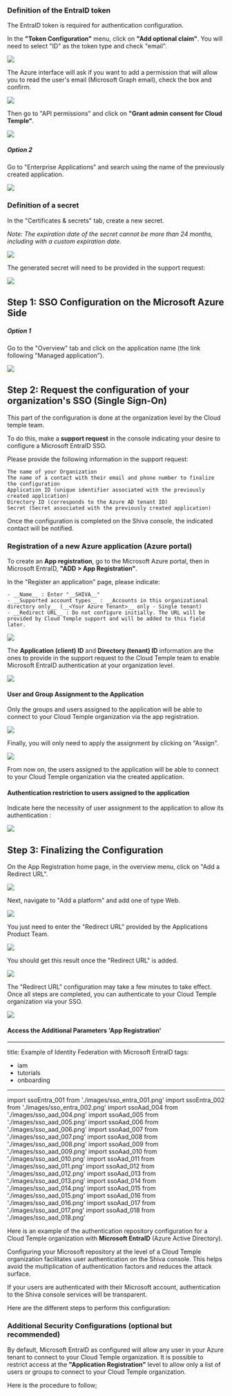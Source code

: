 ### Definition of the EntraID token

The EntraID token is required for authentication configuration.

In the __"Token Configuration"__ menu, click on __"Add optional claim"__. You will need to select "ID" as the token type and check "email".

<img src={ssoAad_006} />

The Azure interface will ask if you want to add a permission that will allow you to read the user's email (Microsoft Graph email), check the box and confirm.

<img src={ssoAad_007} />

Then go to "API permissions" and click on __"Grant admin consent for Cloud Temple"__.

<img src={ssoAad_008} />

##### Option 2

Go to "Enterprise Applications" and search using the name of the previously created application.

<img src={ssoAad_010} />

### Definition of a secret

In the "Certificates & secrets" tab, create a new secret.

*Note: The expiration date of the secret cannot be more than 24 months, including with a custom expiration date.*

<img src={ssoAad_004} />

The generated secret will need to be provided in the support request:

<img src={ssoAad_005} />

## Step 1: SSO Configuration on the Microsoft Azure Side

##### Option 1

Go to the "Overview" tab and click on the application name (the link following "Managed application").

<img src={ssoAad_009} />

## Step 2: Request the configuration of your organization's SSO (Single Sign-On)

This part of the configuration is done at the organization level by the Cloud temple team.

To do this, make a **support request** in the console indicating your desire to configure a Microsoft EntraID SSO.

Please provide the following information in the support request:

    The name of your Organization
    The name of a contact with their email and phone number to finalize the configuration
    Application ID (unique identifier associated with the previously created application)
    Directory ID (corresponds to the Azure AD tenant ID)
    Secret (Secret associated with the previously created application)

Once the configuration is completed on the Shiva console, the indicated contact will be notified.

### Registration of a new Azure application (Azure portal)

To create an __App registration__, go to the Microsoft Azure portal, then in Microsoft EntraID, __"ADD > App Registration"__.

In the "Register an application" page, please indicate:

```
- __Name__ : Enter "__SHIVA__"
- __Supported account types__ : __Accounts in this organizational directory only__ (__<Your Azure Tenant>__ only - Single tenant)
- __Redirect URL__ : Do not configure initially. The URL will be provided by Cloud Temple support and will be added to this field later.
```

<img src={ssoEntra_001} />

The __Application (client) ID__ and __Directory (tenant) ID__ information are the ones to provide in the support request to the Cloud Temple team to enable Microsoft EntraID authentication at your organization level.

<img src={ssoEntra_002} />

#### User and Group Assignment to the Application

Only the groups and users assigned to the application will be able to connect to your Cloud Temple organization via the app registration.

<img src={ssoAad_012} />

Finally, you will only need to apply the assignment by clicking on "Assign".

<img src={ssoAad_013} />

From now on, the users assigned to the application will be able to connect to your Cloud Temple organization via the created application.

#### Authentication restriction to users assigned to the application

Indicate here the necessity of user assignment to the application to allow its authentication :

<img src={ssoAad_011} />

## Step 3: Finalizing the Configuration

On the App Registration home page, in the overview menu, click on "Add a Redirect URL".

<img src={ssoAad_014} />

Next, navigate to "Add a platform" and add one of type Web.

<img src={ssoAad_015} />

You just need to enter the "Redirect URL" provided by the Applications Product Team.

<img src={ssoAad_016} />

You should get this result once the "Redirect URL" is added.

<img src={ssoAad_017} />

The "Redirect URL" configuration may take a few minutes to take effect. Once all steps are completed, you can authenticate to your Cloud Temple organization via your SSO.

<img src={ssoAad_018} />

#### Access the Additional Parameters 'App Registration'

---
title: Example of Identity Federation with Microsoft EntraID
tags:
  - iam
  - tutorials
  - onboarding
---
import ssoEntra_001 from './images/sso_entra_001.png'
import ssoEntra_002 from './images/sso_entra_002.png'
import ssoAad_004 from './images/sso_aad_004.png'
import ssoAad_005 from './images/sso_aad_005.png'
import ssoAad_006 from './images/sso_aad_006.png'
import ssoAad_007 from './images/sso_aad_007.png'
import ssoAad_008 from './images/sso_aad_008.png'
import ssoAad_009 from './images/sso_aad_009.png'
import ssoAad_010 from './images/sso_aad_010.png'
import ssoAad_011 from './images/sso_aad_011.png'
import ssoAad_012 from './images/sso_aad_012.png'
import ssoAad_013 from './images/sso_aad_013.png'
import ssoAad_014 from './images/sso_aad_014.png'
import ssoAad_015 from './images/sso_aad_015.png'
import ssoAad_016 from './images/sso_aad_016.png'
import ssoAad_017 from './images/sso_aad_017.png'
import ssoAad_018 from './images/sso_aad_018.png'

Here is an example of the authentication repository configuration for a Cloud Temple organization with __Microsoft EntraID__ (Azure Active Directory).

Configuring your Microsoft repository at the level of a Cloud Temple organization facilitates user authentication on the Shiva console. This helps avoid the multiplication of authentication factors and reduces the attack surface.

If your users are authenticated with their Microsoft account, authentication to the Shiva console services will be transparent.

Here are the different steps to perform this configuration:

### Additional Security Configurations (optional but recommended)

By default, Microsoft EntraID as configured will allow any user in your Azure tenant to connect to your Cloud Temple organization.
It is possible to restrict access at the __"Application Registration"__ level to allow only a list of users or groups to connect to your Cloud Temple organization.

Here is the procedure to follow;